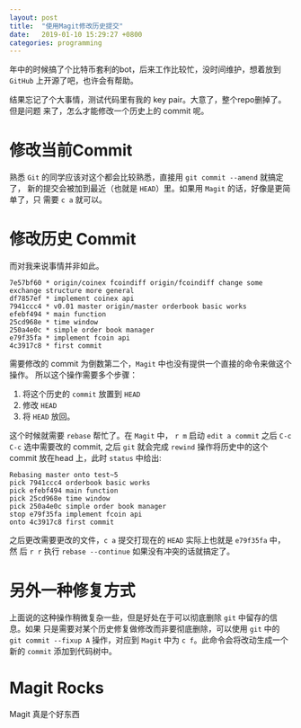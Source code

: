```yaml
---
layout: post
title:  "使用Magit修改历史提交"
date:   2019-01-10 15:29:27 +0800
categories: programming
---
```


年中的时候搞了个比特币套利的bot，后来工作比较忙，没时间维护，想着放到 `GitHub`
上开源了吧，也许会有帮助。

结果忘记了个大事情，测试代码里有我的 key pair。大意了，整个repo删掉了。但是问题
来了，怎么才能修改一个历史上的 commit 呢。

# 修改当前Commit
熟悉 `Git` 的同学应该对这个都会比较熟悉，直接用 `git commit --amend` 就搞定了，
新的提交会被加到最近（也就是 `HEAD`）里。如果用 `Magit` 的话，好像是更简单了，只
需要 `c a` 就可以。

# 修改历史 Commit
而对我来说事情并非如此。

```
7e57bf60 * origin/coinex fcoindiff origin/fcoindiff change some exchange structure more general
df7857ef * implement coinex api
7941ccc4 * v0.01 master origin/master orderbook basic works
efebf494 * main function
25cd968e * time window
250a4e0c * simple order book manager
e79f35fa * implement fcoin api
4c3917c8 * first commit
```
需要修改的 commit 为倒数第二个，`Magit` 中也没有提供一个直接的命令来做这个操作。
所以这个操作需要多个步骤：
1. 将这个历史的 `commit` 放置到 `HEAD` 
2. 修改 `HEAD`
3. 将 `HEAD` 放回。

这个时候就需要 `rebase` 帮忙了。在 `Magit` 中， `r m` 启动 `edit a commit` 之后
`C-c C-c` 选中需要改的 commit, 之后 `git` 就会完成 `rewind` 操作将历史中的这个
commit 放在head 上，此时 `status` 中给出:

```
Rebasing master onto test~5
pick 7941ccc4 orderbook basic works
pick efebf494 main function
pick 25cd968e time window
pick 250a4e0c simple order book manager
stop e79f35fa implement fcoin api
onto 4c3917c8 first commit
```
之后更改需要更改的文件，`c a` 提交打现在的 `HEAD` 实际上也就是 `e79f35fa` 中，然
后 `r r` 执行 `rebase --continue` 如果没有冲突的话就搞定了。 

# 另外一种修复方式
上面说的这种操作稍微复杂一些，但是好处在于可以彻底删除 `git` 中留存的信息。如果
只是需要对某个历史修复做修改而非要彻底删除，可以使用 `git` 中的 `git commit
--fixup A` 操作，对应到 `Magit` 中为 `c f`。此命令会将改动生成一个新的 `commit`
添加到代码树中。

# Magit Rocks
Magit 真是个好东西
